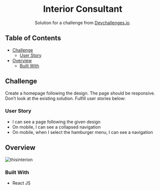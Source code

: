 <!-- Please update value in the {}  -->

<h1 align="center">Interior Consultant</h1>

<div align="center">
   Solution for a challenge from  <a href="https://devchallenges.io/challenges/Jymh2b2FyebRTUljkNcb" target="https://devchallenges.io/challenges/Jymh2b2FyebRTUljkNcb" >Devchallenges.io</a>.
</div>


<!-- TABLE OF CONTENTS -->

## Table of Contents
- [Challenge](#challenge)
  - [User Story](#user-story)
- [Overview](#overview)
  - [Built With](#built-with)


<!-- OVERVIEW -->

## Challenge

 Create a homepage following the design. The page should be responsive. Don’t look at the existing solution. Fulfill user stories below:
### User Story
  - I can see a page following the given design
  - On mobile, I can see a collapsed navigation
  - On mobile, when I select the hamburger menu, I can see a navigation
  

<!-- OVERVIEW -->

## Overview

![thisinterion](https://user-images.githubusercontent.com/106573961/205432843-3b6f314e-a6f8-435b-837f-0745fe4bdbc5.png)



### Built With

<!-- This section should list any major frameworks that you built your project using. Here are a few examples.-->

- React JS





